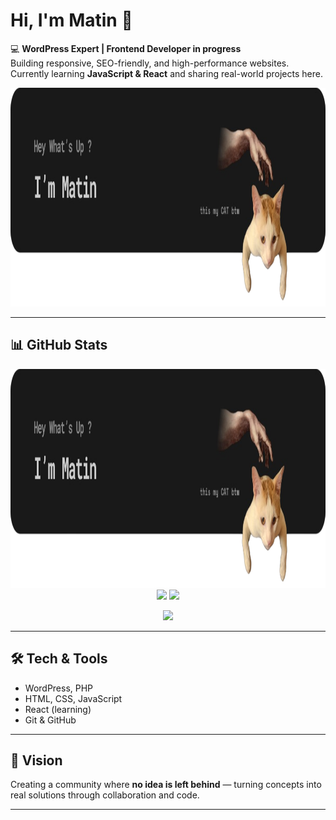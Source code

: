 # Hi, I'm Matin 👋

💻 **WordPress Expert | Frontend Developer in progress**  
Building responsive, SEO-friendly, and high-performance websites.  
Currently learning **JavaScript & React** and sharing real-world projects here.

<img src="transparent-Photoroom.png
" height="350" />

---

## 📊 GitHub Stats
<p align="center">
  <img src="transparent-Photoroom.png" height="350" />
  <img src="https://github-readme-stats.vercel.app/api?username=matinfrz&show_icons=true&theme=tokyonight&hide_border=true" height="150" />
  <img src="https://github-readme-stats.vercel.app/api/top-langs/?username=matinfrz&layout=compact&theme=tokyonight&hide_border=true" height="150" />
</p>

<p align="center">
  <img src="https://github-readme-streak-stats.herokuapp.com/?user=matinfrz&theme=tokyonight&hide_border=true" height="150" />
</p>

---

## 🛠 Tech & Tools
- WordPress, PHP  
- HTML, CSS, JavaScript  
- React (learning)  
- Git & GitHub  

---

## 🚀 Vision
Creating a community where **no idea is left behind** — turning concepts into real solutions through collaboration and code.

---
